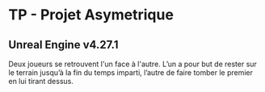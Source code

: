 # TP - Projet Asymetrique

## Unreal Engine v4.27.1

Deux joueurs se retrouvent l'un face à l'autre. L’un a pour but de rester sur le terrain jusqu’à la fin du temps imparti, l’autre de faire tomber le premier en lui tirant dessus.